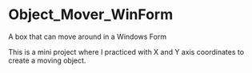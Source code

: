 # Object_Mover_WinForm
A box that can move around in a Windows Form


This is a mini project where I practiced with X and Y axis coordinates to create a moving object.
